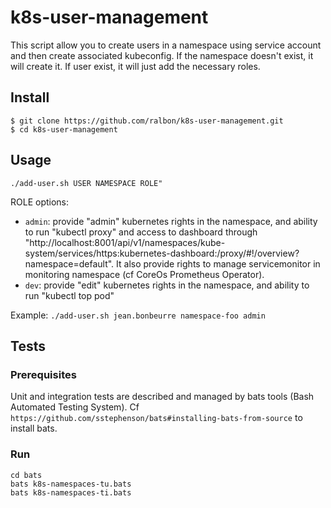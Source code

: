 # k8s-user-management
This script allow you to create users in a namespace using service account and then create associated kubeconfig.
If the namespace doesn't exist, it will create it.
If user exist, it will just add the necessary roles.

## Install
```
$ git clone https://github.com/ralbon/k8s-user-management.git
$ cd k8s-user-management
```

## Usage
`./add-user.sh USER NAMESPACE ROLE"`

ROLE options:
+ `admin`: provide "admin" kubernetes rights in the namespace, and ability to run "kubectl proxy" and access to dashboard through "http://localhost:8001/api/v1/namespaces/kube-system/services/https:kubernetes-dashboard:/proxy/#!/overview?namespace=default". It also provide rights to manage servicemonitor in monitoring namespace (cf CoreOs Prometheus Operator).
+ `dev`: provide "edit" kubernetes rights in the namespace, and ability to run "kubectl top pod"

Example: `./add-user.sh jean.bonbeurre namespace-foo admin`

## Tests

### Prerequisites

Unit and integration tests are described and managed by bats tools (Bash Automated Testing System).
Cf `https://github.com/sstephenson/bats#installing-bats-from-source` to install bats.

###  Run

```
cd bats
bats k8s-namespaces-tu.bats
bats k8s-namespaces-ti.bats
```
